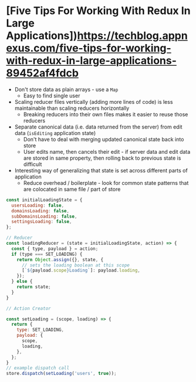 # [Five Tips For Working With Redux In Large Applications])https://techblog.appnexus.com/five-tips-for-working-with-redux-in-large-applications-89452af4fdcb

* Don't store data as plain arrays - use a `Map`
  * Easy to find single user
* Scaling reducer files vertically (adding more lines of code) is less maintainable than scaling reducers horizontally
  * Breaking reducers into their own files makes it easier to reuse those reducers
* Separate canonical data (i.e. data returned from the server) from edit data (`isEditing` application state)
  * Don't have to deal with merging updated canonical state back into store
  * User edits name, then cancels their edit - if server data and edit data are stored in same property, then rolling back to previous state is difficult
* Interesting way of generalizing that state is set across different parts of application
  * Reduce overhead / boilerplate - look for common state patterns that are colocated in same file / part of store

```javascript
const initialLoadingState = {
  usersLoading: false,
  domainsLoading: false,
  subDomainsLoading: false,
  settingsLoading: false,
};

// Reducer
const loadingReducer = (state = initialLoadingState, action) => {
  const { type, payload } = action;
  if (type === SET_LOADING) {
    return Object.assign({}, state, {
      // sets the loading boolean at this scope
      [`${payload.scope}Loading`]: payload.loading,
    });
  } else {
    return state;
  }
}

// Action Creator

const setLoading = (scope, loading) => {
  return {
    type: SET_LOADING,
    payload: {
      scope,
      loading,
    },
  };
}
// example dispatch call
store.dispatch(setLoading('users', true));
```
